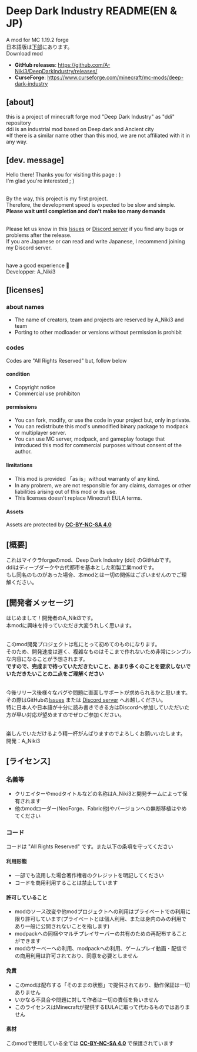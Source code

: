 # Deep Dark Industry README(EN & JP)
A mod for MC 1.19.2 forge<br>
日本語版は[下部](https://github.com/A-Niki3/DeepDarkIndustry/blob/main/README.md#%E6%A6%82%E8%A6%81)にあります。<br>
Download mod
* **GitHub releases**: https://github.com/A-Niki3/DeepDarkIndustry/releases/
* **CurseForge**: https://www.curseforge.com/minecraft/mc-mods/deep-dark-industry
## [about] <br>
this is a project of minecraft forge mod "Deep Dark Industry" as "ddi" repository <br>
ddi is an industrial mod based on Deep dark and Ancient city <br>
※If there is a similar name other than this mod, we are not affiliated with it in any way.<br>

## [dev. message] <br>
Hello there! Thanks you for visiting this page : ) <br>
I'm glad you're interested ; ) <br> <br>

By the way, this project is my first project.<br>
Therefore, the development speed is expected to be slow and simple.<br>
**Please wait until completion and don't make too many demands**<br><br>

Please let us know in this [Issues](https://github.com/A-Niki3/DeepDarkIndustry/issues) or [Discord server](https://discord.gg/MdVzcpNhme) if you find any bugs or problems after the release.<br>
If you are Japanese or can read and write Japanese, I recommend joining my Discord server.<br><br>

have a good experience 👋 <br>
Developper: A_Niki3<br>

## [licenses]<br>
### about names<br>
* The name of creators, team and projects are reserved by A_Niki3 and team
* Porting to other modloader or versions without permission is prohibit
### codes<br>
Codes are "All Rights Reserved" but, follow below<br>
#### condition<br>
* Copyright notice
* Commercial use prohibiton
#### permissions<br>
* You can fork, modify, or use the code in your project but, only in private.
* You can redistribute this mod's unmodified binary package to modpack or multiplayer server.
* You can use MC server, modpack, and gameplay footage that introduced this mod for commercial purposes without consent of the author.
#### limitations<br>
* This mod is provided 「as is」without warranty of any kind.
* In any probrem, we are not responsible for any claims, damages or other liabilities arising out of this mod or its use.
* This licenses doesn't replace Minecraft EULA terms.
#### Assets<br>
Assets are protected by **[CC-BY-NC-SA 4.0](https://creativecommons.org/licenses/by-nc-sa/4.0/legalcode)**

## [概要]<br>
これはマイクラforgeのmod、Deep Dark Industry (ddi) のGitHubです。<br>
ddiはディープダークや古代都市を基本とした和製工業modです。 <br>
もし同名のものがあった場合、本modとは一切の関係はございませんのでご理解ください。

## [開発者メッセージ]<br>
はじめまして！開発者のA_Niki3です。<br>
本modに興味を持っていただき大変うれしく思います。<br><br>

このmod開発プロジェクトは私にとって初めてのものになります。<br>
そのため、開発速度は遅く、複雑なものはそこまで作れないため非常にシンプルな内容になることが予想されます。<br>
**ですので、完成まで待っていただきたいこと、あまり多くのことを要求しないでいただきたいことの二点をご理解ください**<br><br>

今後リリース後様々なバグや問題に直面しサポートが求められるかと思います。その際はGitHubの[Issues](https://github.com/A-Niki3/DeepDarkIndustry/issues) または [Discord server](https://discord.gg/MdVzcpNhme) へお越しください。<br>
特に日本人や日本語が十分に読み書きできる方はDiscordへ参加していただいた方が早い対応が望めますのでぜひご参加ください。<br><br>

楽しんでいただけるよう精一杯がんばりますのでよろしくお願いいたします。<br>
開発：A_Niki3<br>

## [ライセンス]<br>
### 名義等<br>
* クリエイターやmodタイトルなどの名称はA_Niki3と開発チームによって保有されます
* 他のmodローダー(NeoForge、Fabric他)やバージョンへの無断移植はやめてください
### コード<br>
コードは "All Rights Reserved" です。また以下の条項を守ってください<br>
#### 利用形態<br>
* 一部でも流用した場合著作権者のクレジットを明記してください
* コードを商用利用することは禁止しています
#### 許可していること<br>
* modのソース改変や他modプロジェクトへの利用はプライベートでの利用に限り許可しています(プライベートとは個人利用、または身内のみの利用であり一般に公開されないことを指します)
* modpackへの同梱やマルチプレイサーバーの共有のための再配布することができます
* modのサーべーへの利用、modpackへの利用、ゲームプレイ動画・配信での商用利用は許可されており、同意を必要としません
#### 免責<br>
* このmodは配布する「そのままの状態」で提供されており、動作保証は一切ありません
* いかなる不具合や問題に対して作者は一切の責任を負いません
* このライセンスはMinecraftが提供するEULAに取って代わるものではありません
#### 素材<br>
このmodで使用している全ては **[CC-BY-NC-SA 4.0](https://creativecommons.org/licenses/by-nc-sa/4.0/legalcode)** で保護されています
